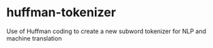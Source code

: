 # huffman-tokenizer
Use of Huffman coding to create a new subword tokenizer for NLP and machine translation
